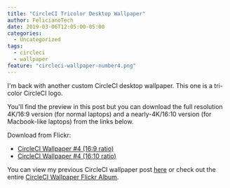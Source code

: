 ```yaml
---
title: "CircleCI Tricolor Desktop Wallpaper"
author: FelicianoTech
date: 2019-03-06T12:05:00-05:00
categories:
  - Uncategorized
tags:
  - circleci
  - wallpaper
feature: "circleci-wallpaper-number4.png"
---
```


I'm back with another custom CircleCI desktop wallpaper.
This one is a tri-color CircleCI logo.

You'll find the preview in this post but you can download the full resolution 4K/16:9 version (for normal laptops) and a nearly-4K/16:10 version (for Macbook-like laptops) from the links below.

<!--more-->

Download from Flickr:

- [CircleCI Wallpaper #4 (16:9 ratio)][flickr-16by9]
- [CircleCI Wallpaper #4 (16:10 ratio)][flickr-16by10]

You can view my previous CircleCI wallpaper post [here][previous-wallpaper] or check out the entire [CircleCI Wallpaper Flickr Album][flickr-album].



[flickr-16by9]: https://www.flickr.com/photos/felicianotech/46577595394/in/album-72157676786348813/
[flickr-16by10]: https://www.flickr.com/photos/felicianotech/33425019048/in/album-72157676786348813/
[previous-wallpaper]: https://www.feliciano.tech/blog/circleci-nightscape-desktop-wallpaper/
[flickr-album]: https://www.flickr.com/photos/felicianotech/albums/72157676786348813
